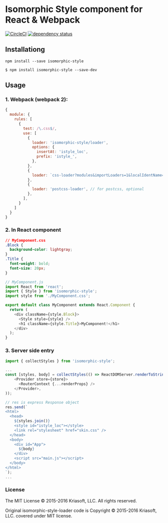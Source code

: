 # Isomorphic Style component for React & Webpack

[![CircleCI](https://circleci.com/gh/kouhin/isomorphic-style/tree/develop.svg?style=svg)](https://circleci.com/gh/kouhin/isomorphic-style/tree/develop)
[![dependency status](https://david-dm.org/kouhin/isomorphic-style.svg?style=flat-square)](https://david-dm.org/kouhin/isomorphic-style)

## Installationg

```
npm install --save isomorphic-style
```

```
$ npm install isomorphic-style --save-dev
```

## Usage

### 1. Webpack (webpack 2):

```js
{
  module: {
    rules: [
      {
        test: /\.css$/,
        use: [
          {
            loader: 'isomorphic-style/loader',
            options: {
              insertAt: 'istyle_loc',
              prefix: 'istyle_',
            },
          },
          {
            loader: `css-loader?modules&importLoaders=1&localIdentName=${CSS_IDENT_NAME}`,
          },
          {
            loader: 'postcss-loader', // for postcss, optional
          },
        ],
      }
    ]
  }
}
```

### 2. In React component

```css
// MyComponent.css
.Block {
  background-color: lightgray;
}
.Title {
  font-weight: bold;
  font-size: 20px;
}
```

```javascript
// MyComponent.js
import React from 'react';
import { Style } from 'isomorphic-style';
import style from './MyComponent.css';

export default class MyComponent extends React.Component {
  return (
    <div className={style.Block}>
      <Style style={style} />
      <h1 className={style.Title}>MyComponent!</h1>
    </div>
  );
}
```

### 3. Server side entry

```javascript
import { collectStyles } from 'isomorphic-style';

...
const [styles, body] = collectStyles(() => ReactDOMServer.renderToString(
    <Provider store={store}>
      <RouterContext {...renderProps} />
    </Provider>,
));

// res is express Response object
res.send(`
<html>
  <head>
    ${styles.join()}
    <style id="istyle_loc"></style>
    <link rel="stylesheet" href="skin.css" />
  </head>
  <body>
    <div id="App">
      ${body}
    </div>
    <script src="main.js"></script>
  </body>
</html>
`);
...
```
### License

The MIT License © 2015-2016 Kriasoft, LLC. All rights reserved.

Original isomorphic-style-loader code is Copyright © 2015-2016 Kriasoft, LLC. covered under MIT license. 
